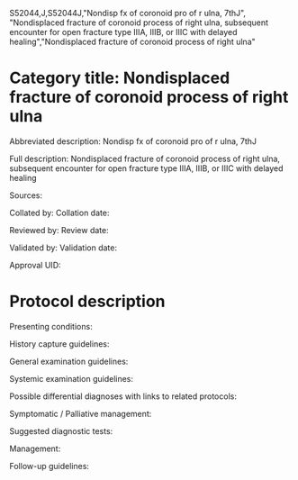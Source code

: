 S52044,J,S52044J,"Nondisp fx of coronoid pro of r ulna, 7thJ", "Nondisplaced fracture of coronoid process of right ulna, subsequent encounter for open fracture type IIIA, IIIB, or IIIC with delayed healing","Nondisplaced fracture of coronoid process of right ulna"
# Category title: Nondisplaced fracture of coronoid process of right ulna

Abbreviated description: Nondisp fx of coronoid pro of r ulna, 7thJ

Full description: Nondisplaced fracture of coronoid process of right ulna, subsequent encounter for open fracture type IIIA, IIIB, or IIIC with delayed healing

Sources:

Collated by:
Collation date:

Reviewed by:
Review date:

Validated by:
Validation date:

Approval UID:

# Protocol description

Presenting conditions:

History capture guidelines:

General examination guidelines:

Systemic examination guidelines:

Possible differential diagnoses with links to related protocols:

Symptomatic / Palliative management:

Suggested diagnostic tests:

Management:

Follow-up guidelines:
